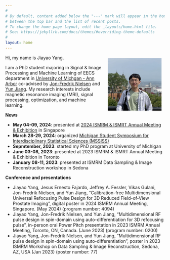 ```yaml
---
#
# By default, content added below the "---" mark will appear in the home page
# between the top bar and the list of recent posts.
# To change the home page layout, edit the _layouts/home.html file.
# See: https://jekyllrb.com/docs/themes/#overriding-theme-defaults
#
layout: home
---
```


<aside style="float:right;padding: 10px;width:180;background: "><img src='files/jiayao.png' alt='my photo' width=170></aside>

Hi, my name is Jiayao Yang.

I am a PhD student majoring in Signal & Image Processing and Machine Learning of EECS department in [University of Michgan - Ann Arbor](https://umich.edu/) co-advised by [Jon-Fredrik Nielsen](https://bme.umich.edu/people/jon-fredrik-nielsen/) and [Yun Jiang](https://medicine.umich.edu/dept/radiology/yun-jiang-phd). My research interests include magnetic resonance imaging (MRI), signal processing, optimization, and machine learning.


**News**
- **May 04-09, 2024**: presented at [2024 ISMRM & ISMRT Annual Meeting & Exhibition](https://www.ismrm.org/24m/) in Singapore
- **March 28-29, 2024**: organized [Michigan Student Symposium for Interdisciplinary Statistical Sciences (MSSISS)](https://sites.lsa.umich.edu/mssiss/)
- **Sepmtember, 2023**: started my PhD program at University of Michigan
- **June 03-08, 2023**: presented at 2023 ISMRM & ISMRT Annual Meeting & Exhibition in Toronto
- **January 08-11, 2023**: presented at ISMRM Data Sampling & Image Reconstruction workshop in Sedona

**Conference and presentations**
- Jiayao Yang, Jesus Ernesto Fajardo, Jeffrey A. Fessler, Vikas Gulani, Jon-Fredrik Nielsen, and Yun Jiang, “Calibration-free Multidimensional Universal Refocusing Pulse Design for 3D Reduced Field-of-View Prostate Imaging”, digital poster in 2024 ISMRM Annual Meeting, Singapore. (May 2024) (program number: 4094)
- Jiayao Yang, Jon-Fredrik Nielsen, and Yun Jiang, “Multidimensional RF pulse design in spin-domain using auto-differentiation for 3D refocusing pulse”, in-person oral Power Pitch presentation in 2023 ISMRM Annual Meeting, Toronto, ON, Canada. (June 2023) (program number: 0200)
- Jiayao Yang, Jon-Fredrik Nielsen, and Yun Jiang, “Multidimensional RF pulse design in spin-domain using auto-differentiation”, poster in 2023 ISMRM Workshop on Data Sampling & Image Reconstruction, Sedona, AZ, USA (Jan 2023) (poster number: 77)
